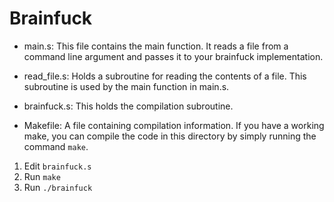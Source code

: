 # Brainfuck


 - main.s:
    This file contains the main function.
    It reads a file from a command line argument and passes it to your brainfuck implementation.

 - read_file.s:
    Holds a subroutine for reading the contents of a file.
    This subroutine is used by the main function in main.s.

 - brainfuck.s:
    This holds the compilation subroutine.

 - Makefile:
    A file containing compilation information.  If you have a working make,
    you can compile the code in this directory by simply running the command `make`.


  1. Edit `brainfuck.s`
  2. Run `make`
  3. Run `./brainfuck`
